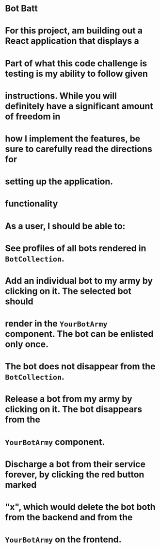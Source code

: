  # Bot Batt
 # For this project, am building out a React application that displays a
    
 # Part of what this code challenge is testing is my  ability to follow given
# instructions. While you will definitely have a significant amount of freedom in
# how I implement the features, be sure to carefully read the directions for
# setting up the application.
# functionality 
# As a user, I should be able to:

#  See profiles of all bots rendered in `BotCollection`.
# Add an individual bot to my army by clicking on it. The selected bot should
 #  render in the `YourBotArmy` component. The bot can be enlisted only **once**.
 #  The bot **does not** disappear from the `BotCollection`.
#  Release a bot from my army by clicking on it. The bot disappears from the
 #  `YourBotArmy` component.
#  Discharge a bot from their service forever, by clicking the red button marked
 #  "x", which would delete the bot both from the backend and from the
 #  `YourBotArmy` on the frontend.